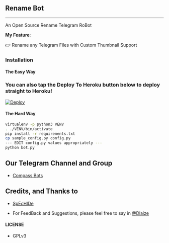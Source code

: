 ## Rename Bot
---

An Open Source Rename Telegram RoBot

**My Feature**:

👉 Rename any Telegram Files with Custom Thumbnail Support

### Installation

#### The Easy Way



### You can also tap the Deploy To Heroku button below to deploy straight to Heroku!

[![Deploy](https://www.herokucdn.com/deploy/button.svg)](https://www.heroku.com/deploy?template=https://github.com/dakshkohli23/Roronoa-Zoro-Bot)


#### The Hard Way

```sh
virtualenv -p python3 VENV
. ./VENV/bin/activate
pip install -r requirements.txt
cp sample_config.py config.py
--- EDIT config.py values appropriately ---
python bot.py
```
## Our Telegram Channel and Group

* [Compass Bots](https://telegram.dog/compass_botz)

## Credits, and Thanks to

* [SpEcHlDe](https://telegram.dog/SpEcHlDe)

- For FeedBack and Suggestions, please feel free to say in [@Dlaize](https://telegram.dog/Dlaize)

#### LICENSE
- GPLv3

